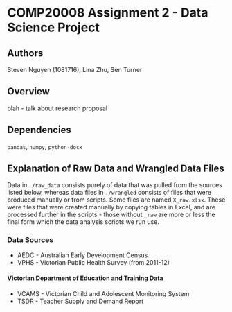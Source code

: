 # COMP20008 Assignment 2 - Data Science Project

## Authors
Steven Nguyen (1081716), Lina Zhu, Sen Turner 

## Overview

blah - talk about research proposal

## Dependencies

`pandas`, `numpy`, `python-docx`

## Explanation of Raw Data and Wrangled Data Files

Data in `./raw_data` consists purely of data that was pulled from the sources listed below, whereas data files in `./wrangled` consists of files that were produced manually or from scripts. Some files are named `X_raw.xlsx`. These were files that were created manually by copying tables in Excel, and are processed further in the scripts - those without `_raw` are more or less the final form which the data analysis scripts we run use.

### Data Sources
* AEDC - Australian Early Development Census
* VPHS - Victorian Public Health Survey (from 2011-12)

#### Victorian Department of Education and Training Data

* VCAMS - Victorian Child and Adolescent Monitoring System
* TSDR - Teacher Supply and Demand Report







